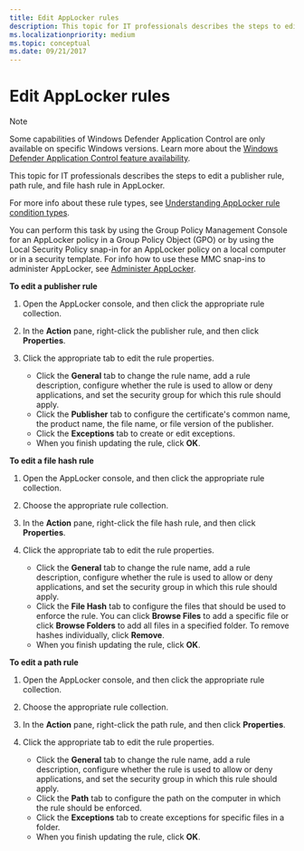 ```yaml
---
title: Edit AppLocker rules
description: This topic for IT professionals describes the steps to edit a publisher rule, path rule, and file hash rule in AppLocker.
ms.localizationpriority: medium
ms.topic: conceptual
ms.date: 09/21/2017
---
```


# Edit AppLocker rules

>[!NOTE]
>Some capabilities of Windows Defender Application Control are only available on specific Windows versions. Learn more about the [Windows Defender Application Control feature availability](/windows/security/threat-protection/windows-defender-application-control/feature-availability).

This topic for IT professionals describes the steps to edit a publisher rule, path rule, and file hash rule in AppLocker.

For more info about these rule types, see [Understanding AppLocker rule condition types](understanding-applocker-rule-condition-types.md).

You can perform this task by using the Group Policy Management Console for an AppLocker policy in a Group Policy Object (GPO) or by using the Local Security Policy snap-in for an AppLocker policy on a local computer or in a security template. For info how to use these MMC snap-ins to administer AppLocker, see [Administer AppLocker](administer-applocker.md#bkmk-using-snapins).

**To edit a publisher rule**

1.  Open the AppLocker console, and then click the appropriate rule collection.
2.  In the **Action** pane, right-click the publisher rule, and then click **Properties**.
3.  Click the appropriate tab to edit the rule properties.

    -   Click the **General** tab to change the rule name, add a rule description, configure whether the rule is used to allow or deny applications, and set the security group for which this rule should apply.
    -   Click the **Publisher** tab to configure the certificate's common name, the product name, the file name, or file version of the publisher.
    -   Click the **Exceptions** tab to create or edit exceptions.
    -   When you finish updating the rule, click **OK**.

**To edit a file hash rule**

1.  Open the AppLocker console, and then click the appropriate rule collection.
2.  Choose the appropriate rule collection.
3.  In the **Action** pane, right-click the file hash rule, and then click **Properties**.
4.  Click the appropriate tab to edit the rule properties.

    -   Click the **General** tab to change the rule name, add a rule description, configure whether the rule is used to allow or deny applications, and set the security group in which this rule should apply.
    -   Click the **File Hash** tab to configure the files that should be used to enforce the rule. You can click **Browse Files** to add a specific file or click **Browse Folders** to add all files in a specified folder. To remove hashes individually, click **Remove**.
    -   When you finish updating the rule, click **OK**.

**To edit a path rule**

1.  Open the AppLocker console, and then click the appropriate rule collection.
2.  Choose the appropriate rule collection.
3.  In the **Action** pane, right-click the path rule, and then click **Properties**.
4.  Click the appropriate tab to edit the rule properties.

    -   Click the **General** tab to change the rule name, add a rule description, configure whether the rule is used to allow or deny applications, and set the security group in which this rule should apply.
    -   Click the **Path** tab to configure the path on the computer in which the rule should be enforced.
    -   Click the **Exceptions** tab to create exceptions for specific files in a folder.
    -   When you finish updating the rule, click **OK**.
